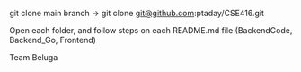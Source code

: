 git clone main branch
  -> git clone git@github.com:ptaday/CSE416.git

  
Open each folder, and follow steps on each README.md file
(BackendCode, Backend_Go, Frontend)



Team Beluga

